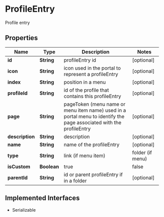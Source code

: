 

# ProfileEntry

Profile entry
## Properties

Name | Type | Description | Notes
------------ | ------------- | ------------- | -------------
**id** | **String** | profileEntry id |  [optional]
**icon** | **String** | icon used in the portal to represent a profileEntry |  [optional]
**index** | **String** | position in a menu |  [optional]
**profileId** | **String** | id of the profile that contains this profileEntry |  [optional]
**page** | **String** | pageToken (menu name or menu item name) used in a portal menu to identify the page associated with the profileEntry |  [optional]
**description** | **String** | description |  [optional]
**name** | **String** | name of the profileEntry |  [optional]
**type** | **String** | link (if menu item) | folder (if menu) |  [optional]
**isCustom** | **Boolean** |  true | false  |  [optional]
**parentId** | **String** | id or parent profileEntry if in a folder |  [optional]


## Implemented Interfaces

* Serializable


